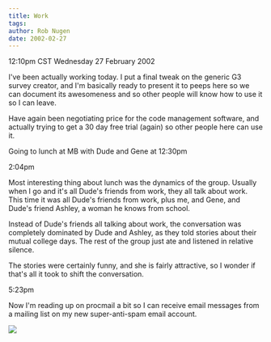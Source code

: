 ```yaml
---
title: Work
tags: 
author: Rob Nugen
date: 2002-02-27
---
```


<title></title>
<p class=date>12:10pm CST Wednesday 27 February 2002</p>

<p>I've been actually working today.  I put a final tweak on the
generic G3 survey creator, and I'm basically ready to present it to
peeps here so we can document its awesomeness and so other people will
know how to use it so I can leave.</p>

<p>Have again been negotiating price for the code management software,
and actually trying to get a 30 day free trial (again) so other people
here can use it.</p>

<p>Going to lunch at MB with Dude and Gene at 12:30pm</p>

<p class=date>2:04pm</p>

<p>Most interesting thing about lunch was the dynamics of the group.
Usually when I go and it's all Dude's friends from work, they all talk
about work.  This time it was all Dude's friends from work, plus me,
and Gene, and Dude's friend Ashley, a woman he knows from school.</p>

<p>Instead of Dude's friends all talking about work, the conversation
was completely dominated by Dude and Ashley, as they told stories
about their mutual college days.  The rest of the group just ate and
listened in relative silence.</p>

<p>The stories were certainly funny, and she is fairly attractive, so
I wonder if that's all it took to shift the conversation.</p>

<p class=date>5:23pm</p>

<p>Now I'm reading up on procmail a bit so I can receive email
messages from a mailing list on my new super-anti-spam email account.</p>

<p><img src='/images/rob/wL-ROB.gif'/></p>

